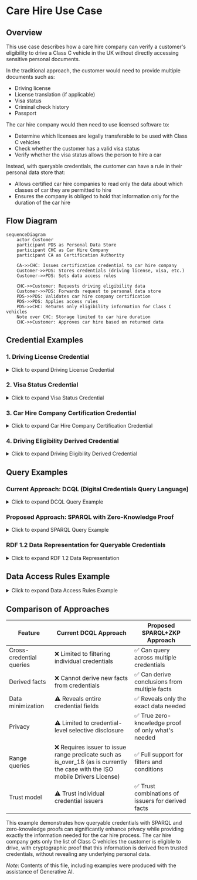# Care Hire Use Case

## Overview

This use case describes how a care hire company can verify a customer's eligibility to drive a Class C vehicle in the UK without directly accessing sensitive personal documents.

In the traditional approach, the customer would need to provide multiple documents such as:

- Driving license
- License translation (if applicable)
- Visa status
- Criminal check history
- Passport

The car hire company would then need to use licensed software to:

- Determine which licenses are legally transferable to be used with Class C vehicles
- Check whether the customer has a valid visa status
- Verify whether the visa status allows the person to hire a car

Instead, with queryable credentials, the customer can have a rule in their personal data store that:

- Allows certified car hire companies to read only the data about which classes of car they are permitted to hire
- Ensures the company is obliged to hold that information only for the duration of the car hire

## Flow Diagram

```mermaid
sequenceDiagram
    actor Customer
    participant PDS as Personal Data Store
    participant CHC as Car Hire Company
    participant CA as Certification Authority

    CA->>CHC: Issues certification credential to car hire company
    Customer->>PDS: Stores credentials (driving license, visa, etc.)
    Customer->>PDS: Sets data access rules
  
    CHC->>Customer: Requests driving eligibility data
    Customer->>PDS: Forwards request to personal data store
    PDS->>PDS: Validates car hire company certification
    PDS->>PDS: Applies access rules
    PDS->>CHC: Returns only eligibility information for Class C vehicles
    Note over CHC: Storage limited to car hire duration
    CHC->>Customer: Approves car hire based on returned data
```

## Credential Examples

### 1. Driving License Credential

<details>
<summary>Click to expand Driving License Credential</summary>

```json
{
  "@context": [
    "https://www.w3.org/ns/credentials/v2",
    "https://www.w3.org/ns/credentials/examples/v2",
    "https://vocabulary.dvla.gov.uk/2023/credentials/v1"
  ],
  "id": "urn:uuid:65924958-ff26-4e29-8acc-b3c8bcc115bc",
  "type": ["VerifiableCredential", "DrivingLicenseCredential"],
  "issuer": {
    "id": "https://dvla.gov.uk/issuers/42",
    "type": "Organization",
    "name": "Driver and Vehicle Licensing Agency"
  },
  "validFrom": "2021-04-15T00:00:00Z",
  "validUntil": "2031-04-14T23:59:59Z",
  "credentialSubject": {
    "id": "did:example:ebfeb1f712ebc6f1c276e12ec21",
    "type": "Person",
    "name": "Jane Doe",
    "birthDate": "1990-01-15",
    "drivingLicenseNumber": "DOEXX901151JAXXX",
    "vehicleCategories": [
      {
        "type": "VehicleCategory",
        "code": "B",
        "description": "Motor vehicles ≤ 3,500kg",
        "validFrom": "2021-04-15T00:00:00Z"
      },
      {
        "type": "VehicleCategory",
        "code": "C1",
        "description": "Medium-sized vehicles between 3,500kg and 7,500kg",
        "validFrom": "2021-04-15T00:00:00Z"
      }
    ],
    "residentialAddress": {
      "type": "PostalAddress",
      "streetAddress": "123 Main St",
      "addressLocality": "London",
      "postalCode": "SW1A 1AA",
      "addressCountry": "GB"
    }
  }
}
```
</details>

### 2. Visa Status Credential

<details>
<summary>Click to expand Visa Status Credential</summary>

```json
{
  "@context": [
    "https://www.w3.org/ns/credentials/v2",
    "https://www.w3.org/ns/credentials/examples/v2",
    "https://vocabulary.homeoffice.gov.uk/2023/credentials/v1"
  ],
  "id": "urn:uuid:5d80b7d7-8113-4522-9f61-a034f387ecc3",
  "type": ["VerifiableCredential", "VisaStatusCredential"],
  "issuer": {
    "id": "https://homeoffice.gov.uk/issuers/65",
    "type": "Organization",
    "name": "UK Home Office"
  },
  "validFrom": "2022-03-01T00:00:00Z",
  "validUntil": "2025-03-01T23:59:59Z",
  "credentialSubject": {
    "id": "did:example:ebfeb1f712ebc6f1c276e12ec21",
    "type": "Person",
    "visaType": "Tier 2 (General)",
    "visaNumber": "GBR23456789",
    "visaStatus": "Active",
    "entryPermission": {
      "type": "VisaPermission",
      "workPermitted": true,
      "studyPermitted": true,
      "vehicleHirePermitted": true
    },
    "visaIssuanceDate": "2022-03-01T00:00:00Z",
    "visaExpirationDate": "2025-03-01T23:59:59Z"
  }
}
```
</details>

### 3. Car Hire Company Certification Credential

<details>
<summary>Click to expand Car Hire Company Certification Credential</summary>

```json
{
  "@context": [
    "https://www.w3.org/ns/credentials/v2",
    "https://www.w3.org/ns/credentials/examples/v2",
    "https://vocabulary.bvrla.co.uk/2023/credentials/v1"
  ],
  "id": "urn:uuid:a8318e17-b096-4bcb-9456-fe8f1c01b3d4",
  "type": ["VerifiableCredential", "CarHireCompanyCertificationCredential"],
  "issuer": {
    "id": "https://bvrla.co.uk/issuers/12",
    "type": "Organization",
    "name": "British Vehicle Rental and Leasing Association"
  },
  "validFrom": "2023-01-01T00:00:00Z",
  "validUntil": "2024-01-01T23:59:59Z",
  "credentialSubject": {
    "id": "did:example:corporation:abc123",
    "type": "Organization",
    "name": "ExampleCar Rentals Ltd",
    "registrationNumber": "UK12345678",
    "certificationLevel": "Gold",
    "dataHandlingCommitments": {
      "type": "DataHandlingPolicy",
      "purposeLimitation": "Vehicle hire eligibility verification only",
      "retentionPolicy": "Duration of car hire only",
      "dataSharingRestrictions": "No third-party sharing without explicit consent"
    },
    "certificationAuditDate": "2022-12-15T00:00:00Z"
  }
}
```
</details>

### 4. Driving Eligibility Derived Credential

<details>
<summary>Click to expand Driving Eligibility Derived Credential</summary>

```json
{
  "@context": [
    "https://www.w3.org/ns/credentials/v2",
    "https://www.w3.org/ns/credentials/examples/v2",
    "https://vocabulary.carrentals.org/2023/credentials/v1"
  ],
  "id": "urn:uuid:f81d4fae-7dec-11d0-a765-00a0c91e6bf6",
  "type": ["VerifiableCredential", "DrivingEligibilityCredential"],
  "issuer": {
    "id": "did:example:ebfeb1f712ebc6f1c276e12ec21",
    "type": "Person"
  },
  "validFrom": "2023-05-10T00:00:00Z",
  "validUntil": "2023-05-17T23:59:59Z",
  "credentialSubject": {
    "id": "did:example:corporation:abc123",
    "type": "Organization",
    "eligibilityVerification": {
      "type": "DrivingEligibility",
      "eligibleVehicleClasses": ["B", "C1"],
      "eligibleInCountry": "GB",
      "visaStatusPermitsHire": true,
      "hireStartDate": "2023-05-10T09:00:00Z",
      "hireEndDate": "2023-05-17T17:00:00Z",
      "dataRetentionExpiry": "2023-05-17T23:59:59Z"
    }
  }
}
```
</details>

## Query Examples

### Current Approach: DCQL (Digital Credentials Query Language)

<details>
<summary>Click to expand DCQL Query Example</summary>

The following is an example of a DCQL query that car hire companies must use today with existing Verifiable Credentials systems. This approach only filters for existing credential structures and cannot perform derivations across different credentials:

```json
{
  "@context": [
    "https://www.w3.org/ns/credentials/v2",
    "https://www.w3.org/ns/credentials/examples/v2"
  ],
  "type": "CredentialQuery",
  "credentialIssuer": "did:example:ebfeb1f712ebc6f1c276e12ec21",
  "credentialQuery": [
    {
      "type": ["DrivingEligibilityQuery"],
      "constraints": {
        "fields": [
          {
            "path": ["$.credentialSubject.eligibilityVerification.eligibleVehicleClasses"],
            "filter": {
              "type": "array",
              "contains": {
                "type": "string",
                "const": "C1"
              }
            }
          },
          {
            "path": ["$.credentialSubject.eligibilityVerification.eligibleInCountry"],
            "filter": {
              "type": "string",
              "const": "GB"
            }
          },
          {
            "path": ["$.credentialSubject.eligibilityVerification.visaStatusPermitsHire"],
            "filter": {
              "type": "boolean",
              "const": true
            }
          }
        ]
      },
      "queryRequester": {
        "id": "did:example:corporation:abc123",
        "type": "Organization",
        "certificationCredential": "urn:uuid:a8318e17-b096-4bcb-9456-fe8f1c01b3d4"
      },
      "intentToRetain": {
        "purpose": "vehicle hire eligibility verification",
        "maxRetentionPeriod": "P7D"
      }
    }
  ]
}
```
</details>

### Proposed Approach: SPARQL with Zero-Knowledge Proof

<details>
<summary>Click to expand SPARQL Query Example</summary>

The following is an example of how a SPARQL query could be used with zero-knowledge proofs to query across multiple credentials and derive only the specific information needed (vehicle classes the customer can drive), without revealing any other personal information:

```sparql
PREFIX dvla: <https://vocabulary.dvla.gov.uk/2023/terms/>
PREFIX ho: <https://vocabulary.homeoffice.gov.uk/2023/terms/>
PREFIX vcard: <http://www.w3.org/2006/vcard/ns#>
PREFIX xsd: <http://www.w3.org/2001/XMLSchema#>
PREFIX cust: <did:example:ebfeb1f712ebc6f1c276e12ec21#>

SELECT ?vehicleClass ?description
WHERE {
  # Driving license information (issued by DVLA)
  cust: dvla:hasVehicleCategory ?category .
  ?category dvla:categoryCode ?vehicleClass ;
            dvla:categoryDescription ?description .
  
  # Visa status information (issued by Home Office)
  cust: ho:visaStatus "Active" .
  cust: ho:entryPermission ?permission .
  ?permission ho:vehicleHirePermitted true .
  
  # Only return class C vehicles
  FILTER(STRSTARTS(?vehicleClass, "C"))
}
```

The response would include only the list of Class C vehicles the customer is eligible to drive, with a zero-knowledge proof attesting that:

1. The driving license information is signed by a trusted authority (DVLA)
2. The visa information is signed by a trusted authority (UK Home Office)
3. The visa explicitly permits vehicle hire
4. The driving license includes the stated vehicle classes
5. No additional information from these credentials is disclosed

Example response structure:

```json
{
  "@context": [
    "https://www.w3.org/ns/credentials/v2",
    "https://www.w3.org/ns/credentials/examples/v2",
    "https://vocabulary.zkp.org/2023/terms/"
  ],
  "type": "QueryResponse",
  "results": [
    {
      "vehicleClass": "C1",
      "description": "Medium-sized vehicles between 3,500kg and 7,500kg"
    }
  ],
  "proof": {
    "type": "ZeroKnowledgeProof",
    "verificationMethod": "https://did.example.org/issuer#key-1",
    "created": "2023-05-10T12:00:00Z",
    "trustedIssuers": [
      "https://dvla.gov.uk/issuers/42",
      "https://homeoffice.gov.uk/issuers/65"
    ],
    "proofValue": "z3dCTC9bFs3Qd...Ah4B5NyyQ8KPM29"
  }
}
```
</details>

### RDF 1.2 Data Representation for Queryable Credentials

<details>
<summary>Click to expand RDF 1.2 Data Representation</summary>

The underlying RDF data structure that enables the SPARQL query uses RDF 1.2's ability to make statements about statements (reification). This allows properly attributing claims to their issuers:

```ttl
@prefix : <https://example.org/terms/> .
@prefix dvla: <https://vocabulary.dvla.gov.uk/2023/terms/> .
@prefix ho: <https://vocabulary.homeoffice.gov.uk/2023/terms/> .
@prefix xsd: <http://www.w3.org/2001/XMLSchema#> .
@prefix cust: <did:example:ebfeb1f712ebc6f1c276e12ec21#> .

# DVLA's claims about the customer's driving eligibility
:UKDrivingAuthority :claims <<cust: dvla:hasVehicleCategory _:cat1>> .
:UKDrivingAuthority :claims <<_:cat1 dvla:categoryCode "B">> .
:UKDrivingAuthority :claims <<_:cat1 dvla:categoryDescription "Motor vehicles ≤ 3,500kg">> .
:UKDrivingAuthority :claims <<_:cat1 dvla:validFrom "2021-04-15T00:00:00Z"^^xsd:dateTime>> .

:UKDrivingAuthority :claims <<cust: dvla:hasVehicleCategory _:cat2>> .
:UKDrivingAuthority :claims <<_:cat2 dvla:categoryCode "C1">> .
:UKDrivingAuthority :claims <<_:cat2 dvla:categoryDescription "Medium-sized vehicles between 3,500kg and 7,500kg">> .
:UKDrivingAuthority :claims <<_:cat2 dvla:validFrom "2021-04-15T00:00:00Z"^^xsd:dateTime>> .

# UK Home Office claims about visa status
:UKImmigrationAuthority :claims <<cust: ho:visaStatus "Active">> .
:UKImmigrationAuthority :claims <<cust: ho:entryPermission _:permission>> .
:UKImmigrationAuthority :claims <<_:permission ho:vehicleHirePermitted true>> .
:UKImmigrationAuthority :claims <<_:permission ho:workPermitted true>> .
:UKImmigrationAuthority :claims <<_:permission ho:studyPermitted true>> .

# Each set of claims has its own signature
:UKDrivingAuthority :signature _:sig1 .
_:sig1 :signatureValue "eyJhbGciOiJFUzI1..." .
_:sig1 :created "2021-04-15T00:00:00Z"^^xsd:dateTime .

:UKImmigrationAuthority :signature _:sig2 .
_:sig2 :signatureValue "eyJhbGciOiJFUzI1..." .
_:sig2 :created "2022-03-01T00:00:00Z"^^xsd:dateTime .
```

This structure allows zero-knowledge proofs to attest that query results are derived solely from signed facts, without revealing the actual triples used.
</details>

## Data Access Rules Example

<details>
<summary>Click to expand Data Access Rules Example</summary>

```json
{
  "@context": [
    "https://www.w3.org/ns/credentials/v2",
    "https://vocabulary.dataprotection.org/2023/rules/v1"
  ],
  "id": "rule:driving-eligibility-access-001",
  "type": ["AccessControlRule", "DataRetentionRule"],
  "controller": "did:example:ebfeb1f712ebc6f1c276e12ec21",
  "accessConditions": [
    {
      "type": "RequiredCredential",
      "credentialType": "CarHireCompanyCertificationCredential",
      "issuer": "https://bvrla.co.uk/issuers/12",
      "validAtTimeOfAccess": true
    }
  ],
  "permittedData": [
    {
      "dataType": "DrivingEligibility",
      "fields": [
        "eligibleVehicleClasses",
        "eligibleInCountry",
        "visaStatusPermitsHire"
      ]
    }
  ],
  "retentionLimit": {
    "type": "DynamicRetention",
    "limitedTo": "hireEndDate",
    "defaultMaximum": "P30D"
  },
  "purposeRestriction": "vehicle hire eligibility verification only",
  "auditRequirements": {
    "recordAccess": true,
    "notifyController": true
  }
}
```
</details>

## Comparison of Approaches

| Feature | Current DCQL Approach | Proposed SPARQL+ZKP Approach |
|---------|----------------------|----------------------------|
| Cross-credential queries | ❌ Limited to filtering individual credentials | ✅ Can query across multiple credentials |
| Derived facts | ❌ Cannot derive new facts from credentials | ✅ Can derive conclusions from multiple facts |
| Data minimization | ⚠️ Reveals entire credential fields | ✅ Reveals only the exact data needed |
| Privacy | ⚠️ Limited to credential-level selective disclosure | ✅ True zero-knowledge proof of only what's needed |
| Range queries | ❌ Requires issuer to issue range predicate such as is_over_18 (as is currently the case with the ISO mobile Drivers License) | ✅ Full support for filters and conditions |
| Trust model | ⚠️ Trust individual credential issuers | ✅ Trust combinations of issuers for derived facts |

This example demonstrates how queryable credentials with SPARQL and zero-knowledge proofs can significantly enhance privacy while providing exactly the information needed for the car hire process. The car hire company gets only the list of Class C vehicles the customer is eligible to drive, with cryptographic proof that this information is derived from trusted credentials, without revealing any underlying personal data.

*Note*: Contents of this file, including examples were produced with the assistance of Generative AI.

